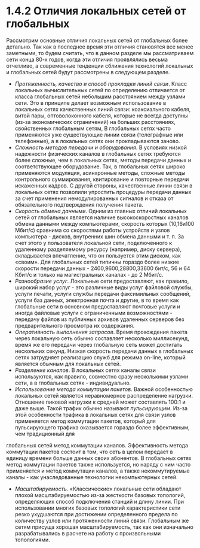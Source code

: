 ﻿# 1.4.2 Отличия локальных сетей от глобальных

Рассмотрим основные отличия локальных сетей от глобальных более детально. Так как в последнее время эти отличия становятся все менее заметными, то будем считать, что в данном разделе мы рассматриваем сети конца 80-х годов, когда эти отличия проявлялись весьма отчетливо, а современные тенденции сближения технологий локальных и глобальных сетей будут рассмотрены в следующем разделе. 

- *Протяженность, качество и способ прокладки линий связи*. Класс локальных вычислительных сетей по определению отличается от класса глобальных сетей небольшим расстоянием между узлами сети. Это в принципе делает возможным использование в локальных сетях качественных линий связи: коаксиального кабеля, витой пары, оптоволоконного кабеля, которые не всегда доступны (из-за экономических ограничений) на больших расстояниях, свойственных глобальным сетям, В глобальных сетях часто применяются уже существующие линии связи (телеграфные или телефонные), а в локальных сетях они прокладываются заново. 
- *Сложность методов передачи и оборудования*. В условиях низкой надежности физических каналов в глобальных сетях требуются более сложные, чем в локальных сетях, методы передачи данных и соответствующее оборудование. Так, в глобальных сетях широко применяются модуляция, асинхронные методы, сложные методы контрольного суммирования, квитирование и повторные передачи искаженных кадров. С другой стороны, качественные линии связи в локальных сетях позволили упростить процедуры передачи данных за счет применения немодулированных сигналов и отказа от обязательного подтверждения получения пакета. 
- *Скорость обмена данными*. Одним из главных отличий локальных сетей от глобальных является наличие высокоскоростных каналов обмена данными между компьютерами, скорость которых (10,16и100 Мбит/с) сравнима со скоростями работы устройств и узлов компьютера - дисков, внутренних шин обмена данными и т. п. За счет этого у пользователя локальной сети, подключенного к удаленному разделяемому ресурсу (например, диску сервера), складывается впечатление, что он пользуется этим диском, как «своим». Для глобальных сетей типичны гораздо более низкие скорости передачи данных - 2400,9600,28800,33600 бит/с, 56 и 64 Кбит/с и только на магистральных каналах - до 2 Мбит/с. 
- *Разнообразие услуг*. Локальные сети предоставляют, как правило, широкий набор услуг - это различные виды услуг файловой службы, услуги печати, услуги службы передачи факсимильных сообщений, услуги баз данных, электронная почта и другие, в то время как глобальные сети в основном предоставляют почтовые услуги и иногда файловые услуги с ограниченными возможностями - передачу файлов из публичных архивов удаленных серверов без предварительного просмотра их содержания. 
- *Оперативность выполнения запросов*. Время прохождения пакета через локальную сеть обычно составляет несколько миллисекунд, время же его передачи через глобальную сеть может достигать нескольких секунд. Низкая скорость передачи данных в глобальных сетях затрудняет реализацию служб для режима on-line, который является обычным для локальных сетей. 
- *Разделение каналов*. В локальных сетях каналы связи используются, как правило, совместно сразу несколькими узлами сети, а в глобальных сетях - индивидуально. 
- *Использование метода коммутации пакетов*. Важной особенностью локальных сетей является неравномерное распределение нагрузки. Отношение пиковой нагрузки к средней может составлять 100:1 и даже выше. Такой трафик обычно называют *пульсирующим*. Из-за этой особенности трафика в локальных сетях для связи узлов применяется метод коммутации пакетов, который для пульсирующего трафика оказывается гораздо более эффективным, чем традиционный для 

глобальных сетей метод коммутации каналов. Эффективность метода коммутации пакетов состоит в том, что сеть в целом передает в единицу времени больше данных своих абонентов. В глобальных сетях метод коммутации пакетов также используется, но наряду с ним часто применяется и метод коммутации каналов, а также некоммутируемые каналы - как унаследованные технологии некомпьютерных сетей. 

- *Масштабируемость*. «Классические» локальные сети обладают плохой масштабируемостью из-за жесткости базовых топологий, определяющих способ подключения станций и длину линии. При использовании многих базовых топологий характеристики сети резко ухудшаются при достижении определенного предела по количеству узлов или протяженности линий связи. Глобальным же сетям присуща хорошая масштабируемость, так как они изначально разрабатывались в расчете на работу с произвольными топологиями. 
